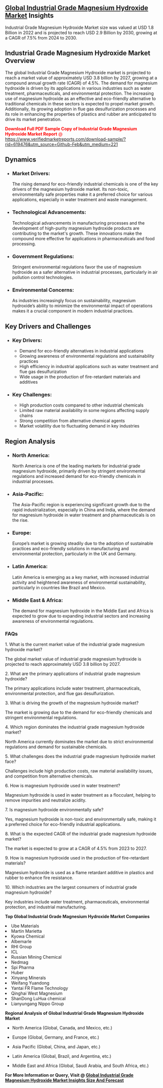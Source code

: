 <h2><a href="https://www.verifiedmarketreports.com/download-sample/?rid=619476&amp;utm_source=Github&amp;utm_medium=221" target="_blank">Global Industrial Grade Magnesium Hydroxide Market</a> Insights</h2><p>Industrial Grade Magnesium Hydroxide Market size was valued at USD 1.8 Billion in 2022 and is projected to reach USD 2.9 Billion by 2030, growing at a CAGR of 7.5% from 2024 to 2030.</p><p> <h2>Industrial Grade Magnesium Hydroxide Market Overview</h2> <p>The global Industrial Grade Magnesium Hydroxide market is projected to reach a market value of approximately USD 3.8 billion by 2027, growing at a compound annual growth rate (CAGR) of 4.5%. The demand for magnesium hydroxide is driven by its applications in various industries such as water treatment, pharmaceuticals, and environmental protection. The increasing use of magnesium hydroxide as an effective and eco-friendly alternative to traditional chemicals in these sectors is expected to propel market growth. Additionally, its growing adoption in flue gas desulfurization processes and its role in enhancing the properties of plastics and rubber are anticipated to drive its market penetration. <p><span class=""><span style="color: #ff0000;"><strong>Download Full PDF Sample Copy of Industrial Grade Magnesium Hydroxide Market Report</strong> @ </span><a href="https://www.verifiedmarketreports.com/download-sample/?rid=619476&amp;utm_source=Github-Feb&amp;utm_medium=221" target="_blank">https://www.verifiedmarketreports.com/download-sample/?rid=619476&amp;utm_source=Github-Feb&amp;utm_medium=221</a></span></p> </p> <h2>Dynamics</h2> <ul> <li><h3>Market Drivers:</h3> The rising demand for eco-friendly industrial chemicals is one of the key drivers of the magnesium hydroxide market. Its non-toxic, environmentally safe properties make it a preferred choice for various applications, especially in water treatment and waste management.</li> <li><h3>Technological Advancements:</h3> Technological advancements in manufacturing processes and the development of high-purity magnesium hydroxide products are contributing to the market's growth. These innovations make the compound more effective for applications in pharmaceuticals and food processing.</li> <li><h3>Government Regulations:</h3> Stringent environmental regulations favor the use of magnesium hydroxide as a safer alternative in industrial processes, particularly in air pollution control technologies.</li> <li><h3>Environmental Concerns:</h3> As industries increasingly focus on sustainability, magnesium hydroxide’s ability to minimize the environmental impact of operations makes it a crucial component in modern industrial practices.</li> </ul> <h2>Key Drivers and Challenges</h2> <ul> <li><h3>Key Drivers:</h3> <ul> <li>Demand for eco-friendly alternatives in industrial applications</li> <li>Growing awareness of environmental regulations and sustainability practices</li> <li>High efficiency in industrial applications such as water treatment and flue gas desulfurization</li> <li>Wide usage in the production of fire-retardant materials and additives</li> </ul> </li> <li><h3>Key Challenges:</h3> <ul> <li>High production costs compared to other industrial chemicals</li> <li>Limited raw material availability in some regions affecting supply chains</li> <li>Strong competition from alternative chemical agents</li> <li>Market volatility due to fluctuating demand in key industries</li> </ul> </li> </ul> <h2>Region Analysis</h2> <ul> <li><h3>North America:</h3> North America is one of the leading markets for industrial grade magnesium hydroxide, primarily driven by stringent environmental regulations and increased demand for eco-friendly chemicals in industrial processes.</li> <li><h3>Asia-Pacific:</h3> The Asia-Pacific region is experiencing significant growth due to the rapid industrialization, especially in China and India, where the demand for magnesium hydroxide in water treatment and pharmaceuticals is on the rise.</li> <li><h3>Europe:</h3> Europe’s market is growing steadily due to the adoption of sustainable practices and eco-friendly solutions in manufacturing and environmental protection, particularly in the UK and Germany.</li> <li><h3>Latin America:</h3> Latin America is emerging as a key market, with increased industrial activity and heightened awareness of environmental sustainability, particularly in countries like Brazil and Mexico.</li> <li><h3>Middle East & Africa:</h3> The demand for magnesium hydroxide in the Middle East and Africa is expected to grow due to expanding industrial sectors and increasing awareness of environmental regulations.</li> </ul> <h3>FAQs</h3> <p>1. What is the current market value of the industrial grade magnesium hydroxide market?</p> <p>The global market value of industrial grade magnesium hydroxide is projected to reach approximately USD 3.8 billion by 2027.</p> <p>2. What are the primary applications of industrial grade magnesium hydroxide?</p> <p>The primary applications include water treatment, pharmaceuticals, environmental protection, and flue gas desulfurization.</p> <p>3. What is driving the growth of the magnesium hydroxide market?</p> <p>The market is growing due to the demand for eco-friendly chemicals and stringent environmental regulations.</p> <p>4. Which region dominates the industrial grade magnesium hydroxide market?</p> <p>North America currently dominates the market due to strict environmental regulations and demand for sustainable chemicals.</p> <p>5. What challenges does the industrial grade magnesium hydroxide market face?</p> <p>Challenges include high production costs, raw material availability issues, and competition from alternative chemicals.</p> <p>6. How is magnesium hydroxide used in water treatment?</p> <p>Magnesium hydroxide is used in water treatment as a flocculant, helping to remove impurities and neutralize acidity.</p> <p>7. Is magnesium hydroxide environmentally safe?</p> <p>Yes, magnesium hydroxide is non-toxic and environmentally safe, making it a preferred choice for eco-friendly industrial applications.</p> <p>8. What is the expected CAGR of the industrial grade magnesium hydroxide market?</p> <p>The market is expected to grow at a CAGR of 4.5% from 2023 to 2027.</p> <p>9. How is magnesium hydroxide used in the production of fire-retardant materials?</p> <p>Magnesium hydroxide is used as a flame retardant additive in plastics and rubber to enhance fire resistance.</p> <p>10. Which industries are the largest consumers of industrial grade magnesium hydroxide?</p> <p>Key industries include water treatment, pharmaceuticals, environmental protection, and industrial manufacturing.</p> </p><p><strong>Top Global Industrial Grade Magnesium Hydroxide Market Companies</strong></p><div data-test-id=""><p><li>Ube Materials</li><li> Martin Marietta</li><li> Kyowa Chemical</li><li> Albemarle</li><li> RHI Group</li><li> ICL</li><li> Russian Mining Chemical</li><li> Nedmag</li><li> Spi Pharma</li><li> Huber</li><li> Xinyang Minerals</li><li> Weifang Yuandong</li><li> Yantai FR Flame Technology</li><li> Qinghai West Magnesium</li><li> ShanDong LuHua chemical</li><li> Lianyungang Nippo Group</li></p><div><strong>Regional Analysis of&nbsp;Global Industrial Grade Magnesium Hydroxide Market</strong></div><ul><li dir="ltr"><p dir="ltr">North America&nbsp;(Global, Canada, and Mexico, etc.)</p></li><li dir="ltr"><p dir="ltr">Europe (Global, Germany, and France, etc.)</p></li><li dir="ltr"><p dir="ltr">Asia Pacific&nbsp;(Global, China, and Japan, etc.)</p></li><li dir="ltr"><p dir="ltr">Latin America&nbsp;(Global, Brazil, and Argentina, etc.)</p></li><li dir="ltr">Middle East and Africa&nbsp;(Global, Saudi Arabia, and South Africa, etc.)</li></ul><p><strong>For More Information or Query, Visit @&nbsp;</strong><strong><a href="https://www.verifiedmarketreports.com/product/industrial-grade-magnesium-hydroxide-market/?utm_source=Github&amp;utm_medium=221" target="_blank">Global Industrial Grade Magnesium Hydroxide Market Insights Size And Forecast</a></strong></p></div>
